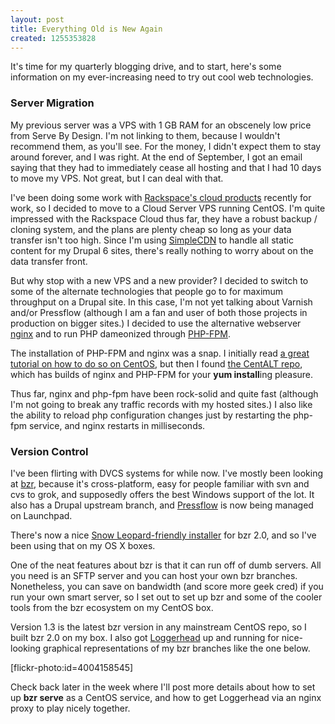```yaml
--- 
layout: post
title: Everything Old is New Again
created: 1255353828
---
```

<p>It's time for my quarterly blogging drive, and to start, here's some information on my ever-increasing need to try out cool web technologies.</p>

<h3>Server Migration</h3>

<p>My previous server was a VPS with 1 GB RAM for an obscenely low price from Serve By Design. I'm not linking to them, because I wouldn't recommend them, as you'll see.  For the money, I didn't expect them to stay around forever, and I was right. At the end of September, I got an email saying that they had to immediately cease all hosting and that I had 10 days to move my VPS.   Not great, but I can deal with that.</p>

<p>I've been doing some work with <a href="http://www.rackspacecloud.com/">Rackspace's cloud products</a> recently for work, so I decided to move to a Cloud Server VPS running CentOS.  I'm quite impressed with the Rackspace Cloud thus far, they have a robust backup / cloning system, and the plans are plenty cheap so long as your data transfer isn't too high.  Since I'm using <a href="http://www.simplecdn.com/">SimpleCDN</a> to handle all static content for my Drupal 6 sites, there's really nothing to worry about on the data transfer front.</p>

<p>But why stop with a new VPS and a new provider?  I decided to switch to some of the alternate technologies that people go to for maximum throughput on a Drupal site.  In this case, I'm not yet talking about Varnish and/or Pressflow (although I am a fan and user of both those projects in production on bigger sites.)  I decided to use the alternative webserver <a href="http://wiki.nginx.org/">nginx</a> and to run PHP dameonized through <a href="http://php-fpm.org/Main_Page">PHP-FPM</a>.</p>

<p>The installation of PHP-FPM and nginx was a snap. I initially read <a href="http://adityo.blog.binusian.org/?p=428">a great tutorial on how to do so on CentOS</a>, but then I found <a href="http://centos.alt.ru/pub/repository/centos/">the CentALT repo</a>, which has builds of nginx and PHP-FPM for your <strong>yum install</strong>ing pleasure.</p>

<p>Thus far, nginx and php-fpm have been rock-solid and quite fast (although I'm not going to break any traffic records with my hosted sites.)  I also like the ability to reload php configuration changes just by restarting the php-fpm service, and nginx restarts in milliseconds.</p>

<h3>Version Control</h3>

<p>I've been flirting with DVCS systems for while now.  I've mostly been looking at <a href="http://bazaar-vcs.org/en/">bzr</a>, because it's cross-platform, easy for people familiar with svn and cvs to grok, and supposedly offers the best Windows support of the lot.  It also has a Drupal upstream branch, and <a href="https://launchpad.net/pressflow">Pressflow</a> is now being managed on Launchpad.</p>

<p>There's now a nice <a href="http://bazaar-vcs.org/MacOSXDownloads">Snow Leopard-friendly installer</a> for bzr 2.0, and so I've been using that on my OS X boxes.</p>

<p>One of the neat features about bzr is that it can run off of dumb servers.  All you need is an SFTP server and you can host your own bzr branches.  Nonetheless, you can save on bandwidth (and score more geek cred) if you run your own smart server, so I set out to set up bzr and some of the cooler tools from the bzr ecosystem on my CentOS box.</p>

<p>Version 1.3 is the latest bzr version in any mainstream CentOS repo, so I built bzr 2.0 on my box.  I also got <a href="https://launchpad.net/loggerhead">Loggerhead</a> up and running for nice-looking graphical representations of my bzr branches like the one below.</p>

[flickr-photo:id=4004158545]

<p>Check back later in the week where I'll post more details about how to set up <strong>bzr serve</strong> as a CentOS service, and how to get Loggerhead via an nginx proxy to play nicely together.</p>
